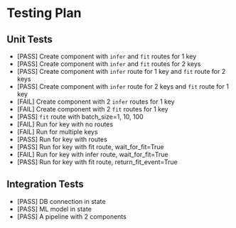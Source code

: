 # Testing Plan

## Unit Tests

- [PASS] Create component with `infer` and `fit` routes for 1 key
- [PASS] Create component with `infer` and `fit` routes for 2 keys
- [PASS] Create component with `infer` route for 1 key and `fit` route for 2 keys
- [PASS] Create component with `infer` route for 2 keys and `fit` route for 1 key
- [FAIL] Create component with 2 `infer` routes for 1 key
- [FAIL] Create component with 2 `fit` routes for 1 key
- [PASS] `fit` route with batch_size=1, 10, 100
- [FAIL] Run for key with no routes
- [FAIL] Run for multiple keys
- [PASS] Run for key with routes
- [PASS] Run for key with fit route, wait_for_fit=True
- [FAIL] Run for key with infer route, wait_for_fit=True
- [PASS] Run for key with fit route, return_fit_event=True

## Integration Tests

- [PASS] DB connection in state
- [PASS] ML model in state
- [PASS] A pipeline with 2 components
